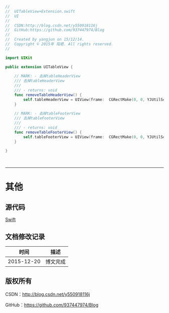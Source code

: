 ```swift
//
//  UITableView+Extension.swift
//  UI
//
//  CSDN:http://blog.csdn.net/y550918116j
//  GitHub:https://github.com/937447974/Blog
//
//  Created by yangjun on 15/12/14.
//  Copyright © 2015年 阳君. All rights reserved.
//

import UIKit

public extension UITableView {
    
    // MARK: - 去掉tableHeaderView
    /// 去掉tableHeaderView
    ///
    /// - returns: void
    func removeTableHeaderView() {
        self.tableHeaderView = UIView(frame:  CGRectMake(0, 0, YJUtilScreenSize.screenWidth, 0.1))
    }
    
    // MARK: - 去掉tableFooterView
    /// 去掉tableFooterView
    ///
    /// - returns: void
    func removeTableFooterView() {
        self.tableFooterView = UIView(frame:  CGRectMake(0, 0, YJUtilScreenSize.screenWidth, 0.1))
    }
    
}
```

&#160;

----------

# 其他

## 源代码

[Swift](https://github.com/937447974/Swift)

## 文档修改记录

| 时间 | 描述 |
| ---- | ---- |
| 2015-12-20 | 博文完成 |

## 版权所有

CSDN：http://blog.csdn.net/y550918116j

GitHub：https://github.com/937447974/Blog